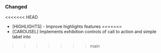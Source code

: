 ### Changed

<<<<<<< HEAD
- [HIGHLIGHTS] - Improve highlights features
=======
- [CAROUSEL] Implements exhibition controls of call to action and simple label
  into
>>>>>>> main
